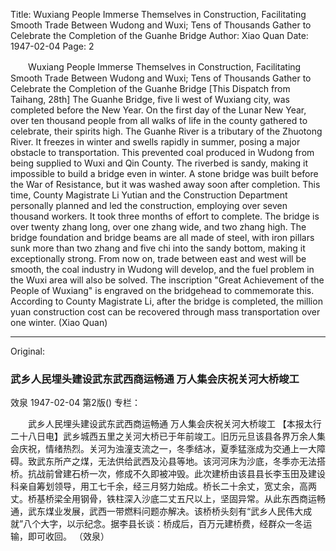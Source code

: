 Title: Wuxiang People Immerse Themselves in Construction, Facilitating Smooth Trade Between Wudong and Wuxi; Tens of Thousands Gather to Celebrate the Completion of the Guanhe Bridge
Author: Xiao Quan
Date: 1947-02-04
Page: 2

　　Wuxiang People Immerse Themselves in Construction, Facilitating Smooth Trade Between Wudong and Wuxi;
    Tens of Thousands Gather to Celebrate the Completion of the Guanhe Bridge
    [This Dispatch from Taihang, 28th] The Guanhe Bridge, five li west of Wuxiang city, was completed before the New Year. On the first day of the Lunar New Year, over ten thousand people from all walks of life in the county gathered to celebrate, their spirits high. The Guanhe River is a tributary of the Zhuotong River. It freezes in winter and swells rapidly in summer, posing a major obstacle to transportation. This prevented coal produced in Wudong from being supplied to Wuxi and Qin County. The riverbed is sandy, making it impossible to build a bridge even in winter. A stone bridge was built before the War of Resistance, but it was washed away soon after completion. This time, County Magistrate Li Yutian and the Construction Department personally planned and led the construction, employing over seven thousand workers. It took three months of effort to complete. The bridge is over twenty zhang long, over one zhang wide, and two zhang high. The bridge foundation and bridge beams are all made of steel, with iron pillars sunk more than two zhang and five chi into the sandy bottom, making it exceptionally strong. From now on, trade between east and west will be smooth, the coal industry in Wudong will develop, and the fuel problem in the Wuxi area will also be solved. The inscription "Great Achievement of the People of Wuxiang" is engraved on the bridgehead to commemorate this. According to County Magistrate Li, after the bridge is completed, the million yuan construction cost can be recovered through mass transportation over one winter.
      (Xiao Quan)



<hr /> 

Original: 


### 武乡人民埋头建设武东武西商运畅通  万人集会庆祝关河大桥竣工
效泉
1947-02-04
第2版()
专栏：

　　武乡人民埋头建设武东武西商运畅通
    万人集会庆祝关河大桥竣工
    【本报太行二十八日电】武乡城西五里之关河大桥已于年前竣工。旧历元旦该县各界万余人集会庆祝，情绪热烈。关河为浊潼支流之一，冬季结冰，夏季猛涨成为交通上一大障碍。致武东所产之煤，无法供给武西及沁县等地。该河河床为沙底，冬季亦无法搭桥。抗战前曾建石桥一次，修成不久即被冲毁。此次建桥由该县县长李玉田及建设科亲自筹划领导，用工七千余，经三月努力始成。桥长二十余丈，宽丈余，高两丈。桥基桥梁全用钢骨，铁柱深入沙底二丈五尺以上，坚固异常。从此东西商运畅通，武东煤业发展，武西一带燃料问题亦解决。该桥桥头刻有“武乡人民伟大成就”八个大字，以示纪念。据李县长谈：桥成后，百万元建桥费，经群众一冬运输，即可收回。
      （效泉）
